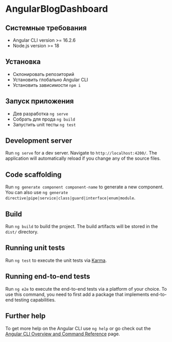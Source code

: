 # AngularBlogDashboard

## Системные требования

- Angular CLI version >= 16.2.6
- Node.js version >= 18

## Установка

- Склонировать репозиторий
- Установить глобально Angular CLI
- Установить зависимости `npm i`

## Запуск приложения

- Дев разработка `ng serve`
- Собрать для прода `ng build`
- Запустить unit тесты `ng test`

## Development server

Run `ng serve` for a dev server. Navigate to `http://localhost:4200/`. The application will automatically reload if you change any of the source files.

## Code scaffolding

Run `ng generate component component-name` to generate a new component. You can also use `ng generate directive|pipe|service|class|guard|interface|enum|module`.

## Build

Run `ng build` to build the project. The build artifacts will be stored in the `dist/` directory.

## Running unit tests

Run `ng test` to execute the unit tests via [Karma](https://karma-runner.github.io).

## Running end-to-end tests

Run `ng e2e` to execute the end-to-end tests via a platform of your choice. To use this command, you need to first add a package that implements end-to-end testing capabilities.

## Further help

To get more help on the Angular CLI use `ng help` or go check out the [Angular CLI Overview and Command Reference](https://angular.io/cli) page.
